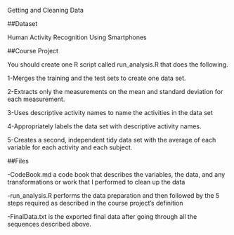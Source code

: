 Getting and Cleaning Data

##Dataset

Human Activity Recognition Using Smartphones


##Course Project

You should create one R script called run_analysis.R that does the following.

1-Merges the training and the test sets to create one data set.

2-Extracts only the measurements on the mean and standard deviation for each measurement.

3-Uses descriptive activity names to name the activities in the data set

4-Appropriately labels the data set with descriptive activity names.

5-Creates a second, independent tidy data set with the average of each variable for each activity and each subject.


##Files

-CodeBook.md a code book that describes the variables, the data, and any transformations or work that I performed to clean up the data

-run_analysis.R performs the data preparation and then followed by the 5 steps required as described in the course project’s definition

-FinalData.txt is the exported final data after going through all the sequences described above.
